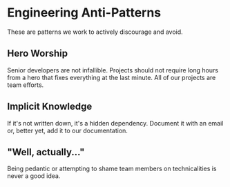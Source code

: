 # Engineering Anti-Patterns

These are patterns we work to actively discourage and avoid.

## Hero Worship

Senior developers are not infallible. Projects should not require long hours
from a hero that fixes everything at the last minute. All of our projects are
team efforts.

## Implicit Knowledge

If it's not written down, it's a hidden dependency. Document it with an email
or, better yet, add it to our documentation.

## "Well, actually..."

Being pedantic or attempting to shame team members on technicalities is never a
good idea.
